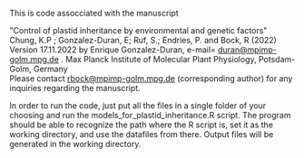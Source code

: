 
This is code assocciated with the  manuscript

"Control of plastid inheritance by environmental and genetic factors" 
Chung, K.P ; Gonzalez-Duran, E; Ruf, S.; Endries, P. and Bock, R (2022)  
Version 17.11.2022 by Enrique Gonzalez-Duran, e-mail= duran@mpimp-golm.mpg.de .
Max Planck Institute of Molecular Plant Physiology, Potsdam-Golm, Germany                 
Please contact rbock@mpimp-golm.mpg.de (corresponding author) for any inquiries regarding the manuscript.    

In order to run the code, just put all the files in a single folder of your choosing and run the models_for_plastid_inheritance.R script. 
The program should be able to recognize the path where the R script is, set it as the working directory, and use the datafiles from there. 
Output files will be generated in the working directory.


